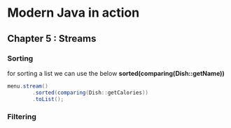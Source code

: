 # Modern Java in action

## Chapter 5 : Streams

### Sorting

for sorting a list we can use the below
**sorted(comparing(Dish::getName))**

```java
menu.stream()
        .sorted(comparing(Dish::getCalories))
        .toList();
```

### Filtering

